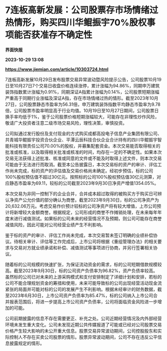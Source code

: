# 7连板高新发展：公司股票存市场情绪过热情形，购买四川华鲲振宇70%股权事项能否获准存不确定性
**界面快报**

**2023-10-29 13:08**

**https://www.jiemian.com/article/10303724.html**

7连板高新发展10月29日发布股票交易异常波动暨风险提示公告，公司股票10月19日至10月27日7个交易日收盘价格连续涨停，累计涨幅为94.86%，同期申万建筑装饰指数累计涨幅为0.91%，同期深证A指累计涨幅为0.14%，公司股票短期涨幅严重高于同期行业涨幅及深证A指，存在市场情绪过热的情形。截至2023年10月27日，公司股票静态市盈率为56.31倍，申万建筑装饰指数平均静态市盈率为9.78倍，公司股票市盈率明显高于行业均值。10月19日至10月27日期间，公司股票日换手率均低于1%，鉴于公司股票价格短期涨幅较大，可能存在非理性炒作风险，敬请广大投资者注意二级市场交易风险，理性决策，审慎投资。

公司拟通过发行股份及支付现金的方式购买成都高投电子信息产业集团有限公司、共青城华鲲振宇投资合伙企业、平潭云辰科技合伙企业合计持有的四川华鲲振宇智能科技有限责任公司70.00%的股权，并募集配套资金。本次交易能否取得相关的批准或核准，以及取得相关批准或核准的时间，均存在一定的不确定性。如果本次交易无法获得上述批准、核准或同意的文件或不能及时取得上述文件，则本次交易可能由于无法进行而取消。截至本公告披露日，本次交易标的资产的审计、评估工作尚未完成，标的资产的评估值及交易价格尚未确定。经初步预估，标的公司100%股权预估值不超过30亿元。按照标的公司100%股权预估值30亿元测算，对应静态市盈率为69.11，较标的公司截至2023年9月30日净资产增值1354.05%。

本次交易为非同一控制下的企业合并，合并成本超过取得的被购买方于购买日可辨认净资产公允价值的部分确认为商誉。截至2023年9月30日，标的公司净资产为20,632.06万元。考虑交易作价预计较标的公司净资产将有较大增值，上市公司预计将新增较大金额商誉。根据规定，公司形成的商誉不作摊销处理，在未来每年年度末进行减值测试。如果标的公司未来的经营情况不及预期，则公司可能存在商誉减值风险，因此可能对公司经营业绩产生不利影响。

鉴于标的资产的审计、评估工作尚未完成，本次交易暂未签订明确的业绩补偿协议。待相关审计、评估等工作完成后，上市公司将根据《重组管理办法》的相关要求与交易对方就业绩承诺和补偿、减值测试等事项进行协商，并另行签署相关协议。

随着标的公司规模的快速扩张，为保证流动资金的需求，标的公司短期借款规模较高。截至2023年9月30日，标的公司资产负债率为96.82%，资产负债率较高。虽然标的公司已对未来的上游采购模式和支付安排制定了详细计划和安排，若标的公司不能合理规划资金的筹措和使用，未来可能导致标的公司出现经营活动现金流紧张的局面并可能对标的公司的发展产生不利影响。根据未经审计的财务数据，截至2023年6月30日，上市公司资产负债率为85.47%，标的公司纳入上市公司合并报表范围后，将进一步提高上市公司资产负债率，公司将面临资金风险进一步增加的可能。

公司前期披露的信息不存在需要更正、补充之处。公司近期经营情况及内外部经营环境未发生重大变化。公司未发现近期公共传媒报道了可能或已经对公司股票交易价格产生较大影响的未公开重大信息。股票交易异常波动期间，公司控股股东和实际控制人不存在买卖公司股票的情形。股票异常波动期间，公司不存在违反公平信息披露规定的情形。